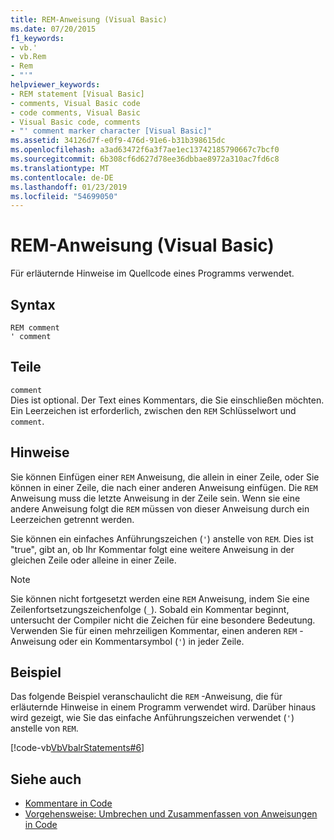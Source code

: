 ```yaml
---
title: REM-Anweisung (Visual Basic)
ms.date: 07/20/2015
f1_keywords:
- vb.'
- vb.Rem
- Rem
- "'"
helpviewer_keywords:
- REM statement [Visual Basic]
- comments, Visual Basic code
- code comments, Visual Basic
- Visual Basic code, comments
- "' comment marker character [Visual Basic]"
ms.assetid: 34126d7f-e0f9-476d-91e6-b31b398615dc
ms.openlocfilehash: a3ad63472f6a3f7ae1ec13742185790667c7bcf0
ms.sourcegitcommit: 6b308cf6d627d78ee36dbbae8972a310ac7fd6c8
ms.translationtype: MT
ms.contentlocale: de-DE
ms.lasthandoff: 01/23/2019
ms.locfileid: "54699050"
---
```

# <a name="rem-statement-visual-basic"></a>REM-Anweisung (Visual Basic)
Für erläuternde Hinweise im Quellcode eines Programms verwendet.  
  
## <a name="syntax"></a>Syntax  
  
```  
REM comment  
' comment  
```  
  
## <a name="parts"></a>Teile  
 `comment`  
 Dies ist optional. Der Text eines Kommentars, die Sie einschließen möchten. Ein Leerzeichen ist erforderlich, zwischen den `REM` Schlüsselwort und `comment`.  
  
## <a name="remarks"></a>Hinweise  
 Sie können Einfügen einer `REM` Anweisung, die allein in einer Zeile, oder Sie können in einer Zeile, die nach einer anderen Anweisung einfügen. Die `REM` Anweisung muss die letzte Anweisung in der Zeile sein. Wenn sie eine andere Anweisung folgt die `REM` müssen von dieser Anweisung durch ein Leerzeichen getrennt werden.  
  
 Sie können ein einfaches Anführungszeichen (`'`) anstelle von `REM`. Dies ist "true", gibt an, ob Ihr Kommentar folgt eine weitere Anweisung in der gleichen Zeile oder alleine in einer Zeile.  
  
> [!NOTE]
>  Sie können nicht fortgesetzt werden eine `REM` Anweisung, indem Sie eine Zeilenfortsetzungszeichenfolge (`_`). Sobald ein Kommentar beginnt, untersucht der Compiler nicht die Zeichen für eine besondere Bedeutung. Verwenden Sie für einen mehrzeiligen Kommentar, einen anderen `REM` -Anweisung oder ein Kommentarsymbol (`'`) in jeder Zeile.  
  
## <a name="example"></a>Beispiel  
 Das folgende Beispiel veranschaulicht die `REM` -Anweisung, die für erläuternde Hinweise in einem Programm verwendet wird. Darüber hinaus wird gezeigt, wie Sie das einfache Anführungszeichen verwendet (`'`) anstelle von `REM`.  
  
 [!code-vb[VbVbalrStatements#6](../../../visual-basic/language-reference/error-messages/codesnippet/VisualBasic/rem-statement_1.vb)]  
  
## <a name="see-also"></a>Siehe auch
- [Kommentare in Code](../../../visual-basic/programming-guide/program-structure/comments-in-code.md)
- [Vorgehensweise: Umbrechen und Zusammenfassen von Anweisungen in Code](../../../visual-basic/programming-guide/program-structure/how-to-break-and-combine-statements-in-code.md)
